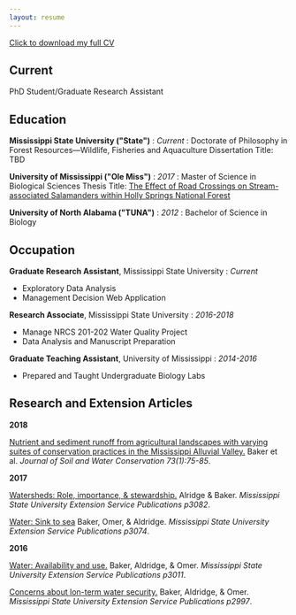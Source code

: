 ```yaml
---
layout: resume
---
```


[Click to download my full CV](https://github.com/AldridgeCaleb/aldridgecaleb.github.io/blob/master/images/Aldridge_CV_2018-02-07.pdf)
## Current

PhD Student/Graduate Research Assistant



## Education

__Mississippi State University ("State")__
:   *Current*
:   Doctorate of Philosophy in Forest Resources—Wildlife, Fisheries and Aquaculture
Dissertation Title: TBD




__University of Mississippi ("Ole Miss")__
:   *2017*
:   Master of Science in Biological Sciences
Thesis Title: [The Effect of Road Crossings on Stream-associated Salamanders within Holly Springs National Forest](https://search.proquest.com/pqdtglobal/docview/1925911777/previewPDF/C545681D238C470FPQ/1?accountid=34815)
  
  
__University of North Alabama ("TUNA")__
:   *2012*
:   Bachelor of Science in Biology 



## Occupation

__Graduate Research Assistant__, Mississippi State University
:   _Current_
- Exploratory Data Analysis
- Management Decision Web Application
  
__Research Associate__, Mississippi State University 
:   _2016-2018_
- Manage NRCS 201-202 Water Quality Project
- Data Analysis and Manuscript Preparation
  
__Graduate Teaching Assistant__, University of Mississippi
:   _2014-2016_
- Prepared and Taught Undergraduate Biology Labs



## Research and Extension Articles

__2018__

[Nutrient and sediment runoff from agricultural landscapes with varying suites of conservation practices in the Mississippi Alluvial Valley.](http://www.jswconline.org/content/73/1/75.short) Baker et al. _Journal of Soil and Water Conservation 73(1):75-85_.
  
__2017__

[Watersheds: Role, importance, & stewardship.](http://extension.msstate.edu/sites/default/files/publications/publications/p3082.pdf) Alridge & Baker. _Mississippi State University Extension Service Publications p3082_.

[Water: Sink to sea](http://extension.msstate.edu/sites/default/files/publications/publications/p3074.pdf) Baker, Omer, & Aldridge. _Mississippi State University Extension Service Publications p3074_.
  
__2016__

[Water: Availability and use.](http://extension.msstate.edu/sites/default/files/publications/publications/p3011.pdf) Baker, Aldridge, & Omer. _Mississippi State University Extension Service Publications p3011_.

[Concerns about lon-term water security.](http://extension.msstate.edu/sites/default/files/publications/publications/p2997.pdf) Baker, Aldridge, & Omer. _Mississippi State University Extension Service Publications p2997_.



<!-- ### Footer

Last updated: 2018-02-07 -->
